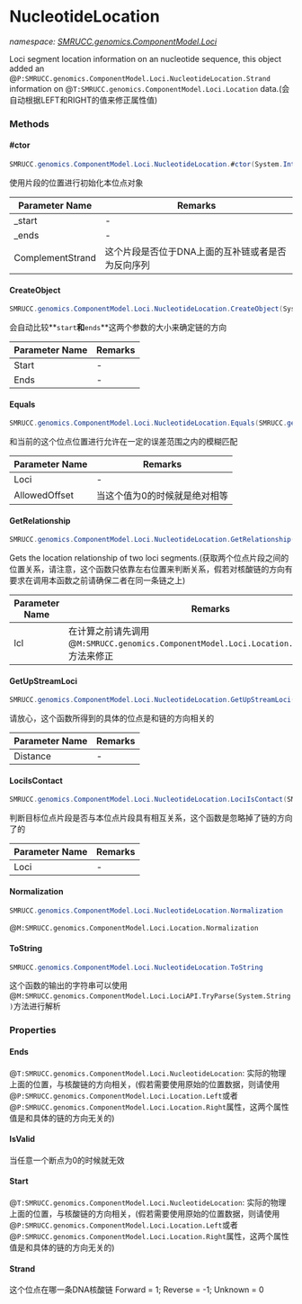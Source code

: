 ﻿# NucleotideLocation
_namespace: [SMRUCC.genomics.ComponentModel.Loci](./index.md)_

Loci segment location information on an nucleotide sequence, this object added an @``P:SMRUCC.genomics.ComponentModel.Loci.NucleotideLocation.Strand`` 
 information on @``T:SMRUCC.genomics.ComponentModel.Loci.Location`` data.(会自动根据LEFT和RIGHT的值来修正属性值)



### Methods

#### #ctor
```csharp
SMRUCC.genomics.ComponentModel.Loci.NucleotideLocation.#ctor(System.Int64,System.Int64,System.Boolean)
```
使用片段的位置进行初始化本位点对象

|Parameter Name|Remarks|
|--------------|-------|
|_start|-|
|_ends|-|
|ComplementStrand|这个片段是否位于DNA上面的互补链或者是否为反向序列|


#### CreateObject
```csharp
SMRUCC.genomics.ComponentModel.Loci.NucleotideLocation.CreateObject(System.Int64,System.Int64)
```
会自动比较**`start`**和**`ends`**这两个参数的大小来确定链的方向

|Parameter Name|Remarks|
|--------------|-------|
|Start|-|
|Ends|-|


#### Equals
```csharp
SMRUCC.genomics.ComponentModel.Loci.NucleotideLocation.Equals(SMRUCC.genomics.ComponentModel.Loci.NucleotideLocation,System.Int32)
```
和当前的这个位点位置进行允许在一定的误差范围之内的模糊匹配

|Parameter Name|Remarks|
|--------------|-------|
|Loci|-|
|AllowedOffset|当这个值为0的时候就是绝对相等|


#### GetRelationship
```csharp
SMRUCC.genomics.ComponentModel.Loci.NucleotideLocation.GetRelationship(SMRUCC.genomics.ComponentModel.Loci.NucleotideLocation)
```
Gets the location relationship of two loci segments.(获取两个位点片段之间的位置关系，请注意，这个函数只依靠左右位置来判断关系，假若对核酸链的方向有要求在调用本函数之前请确保二者在同一条链之上)

|Parameter Name|Remarks|
|--------------|-------|
|lcl|在计算之前请先调用@``M:SMRUCC.genomics.ComponentModel.Loci.Location.Normalization``方法来修正|


#### GetUpStreamLoci
```csharp
SMRUCC.genomics.ComponentModel.Loci.NucleotideLocation.GetUpStreamLoci(System.Int32)
```
请放心，这个函数所得到的具体的位点是和链的方向相关的

|Parameter Name|Remarks|
|--------------|-------|
|Distance|-|


#### LociIsContact
```csharp
SMRUCC.genomics.ComponentModel.Loci.NucleotideLocation.LociIsContact(SMRUCC.genomics.ComponentModel.Loci.NucleotideLocation)
```
判断目标位点片段是否与本位点片段具有相互关系，这个函数是忽略掉了链的方向了的

|Parameter Name|Remarks|
|--------------|-------|
|Loci|-|


#### Normalization
```csharp
SMRUCC.genomics.ComponentModel.Loci.NucleotideLocation.Normalization
```
@``M:SMRUCC.genomics.ComponentModel.Loci.Location.Normalization``

#### ToString
```csharp
SMRUCC.genomics.ComponentModel.Loci.NucleotideLocation.ToString
```
这个函数的输出的字符串可以使用@``M:SMRUCC.genomics.ComponentModel.Loci.LociAPI.TryParse(System.String)``方法进行解析


### Properties

#### Ends
@``T:SMRUCC.genomics.ComponentModel.Loci.NucleotideLocation``: 实际的物理上面的位置，与核酸链的方向相关，(假若需要使用原始的位置数据，则请使用@``P:SMRUCC.genomics.ComponentModel.Loci.Location.Left``或者@``P:SMRUCC.genomics.ComponentModel.Loci.Location.Right``属性，这两个属性值是和具体的链的方向无关的)
#### IsValid
当任意一个断点为0的时候就无效
#### Start
@``T:SMRUCC.genomics.ComponentModel.Loci.NucleotideLocation``: 实际的物理上面的位置，与核酸链的方向相关，(假若需要使用原始的位置数据，则请使用@``P:SMRUCC.genomics.ComponentModel.Loci.Location.Left``或者@``P:SMRUCC.genomics.ComponentModel.Loci.Location.Right``属性，这两个属性值是和具体的链的方向无关的)
#### Strand
这个位点在哪一条DNA核酸链
 Forward = 1; 
 Reverse = -1; 
 Unknown = 0
